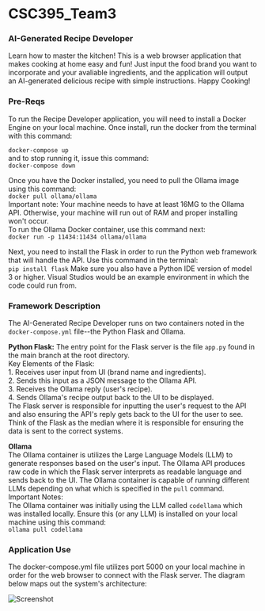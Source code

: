 # CSC395_Team3
### AI-Generated Recipe Developer ###
Learn how to master the kitchen! This is a web browser application that makes cooking at home easy and fun! Just input the food brand you want to incorporate and your avaliable ingredients, and the application will output an AI-generated delicious recipe with simple instructions. Happy Cooking!


### Pre-Reqs ###
To run the Recipe Developer application, you will need to install a Docker Engine on your local machine. Once install, run the docker from the terminal with this command: 

 ```docker-compose up```  
 and to stop running it, issue this command:  
 ```docker-compose down```

Once you have the Docker installed, you need to pull the Ollama image using this command:  
```docker pull ollama/ollama```  
Important note: Your machine needs to have at least 16MG to the Ollama API. Otherwise, your machine will run out of RAM and proper installing won't occur.   
To run the Ollama Docker container, use this command next:  
```docker run -p 11434:11434 ollama/ollama```

Next, you need to install the Flask in order to run the Python web framework that will handle the API.
Use this command in the terminal:  
```pip install flask```
Make sure you also have a Python IDE version of model 3 or higher. Visual Studios would be an example environment in which the code could run from. 


### Framework Description ### 
The AI-Generated Recipe Developer runs on two containers noted in the ```docker-compose.yml``` file--the Python Flask and Ollama.   

**Python Flask:**
The entry point for the Flask server is the file ```app.py``` found in the main branch at the root directory.  
Key Elements of the Flask:  
    1. Receives user input from UI (brand name and ingredients).  
    2. Sends this input as a JSON message to the Ollama API.  
    3. Receives the Ollama reply (user's recipe).  
    4. Sends Ollama's recipe output back to the UI to be displayed.  
The Flask server is responsible for inputting the user's request to the API and also ensuring the API's reply gets back to the UI for the user to see. Think of the Flask as the median where it is responsible for ensuring the data is sent to the correct systems.  

**Ollama**  
The Ollama container is utilizes the Large Language Models (LLM) to generate responses based on the user's input. The Ollama API produces raw code in which the Flask server interprets as readable language and sends back to the UI. The Ollama container is capable of running different LLMs depending on what which is specified in the ```pull``` command.  
Important Notes:  
The Ollama container was initially using the LLM called ```codellama``` which was installed locally. Ensure this (or any LLM) is installed on your local machine using this command:  
```ollama pull codellama```  


### Application Use ###
The docker-compose.yml file utilizes port 5000 on your local machine in order for the web browser to connect with the Flask server. The diagram below maps out the system's architecture:  

![Screenshot]("./images/Screenshot.png")  













